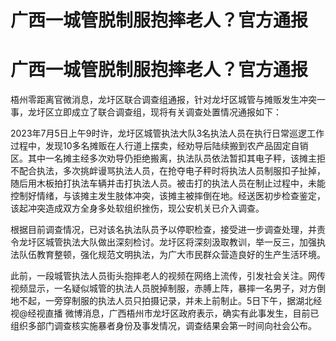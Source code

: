 # 广西一城管脱制服抱摔老人？官方通报

# 广西一城管脱制服抱摔老人？官方通报

梧州零距离官微消息，龙圩区联合调查组通报，针对龙圩区城管与摊贩发生冲突一事，龙圩区立即成立了联合调查组，现将有关调查处置情况通报如下：

2023年7月5日上午9时许，龙圩区城管执法大队3名执法人员在执行日常巡逻工作过程中，发现10多名摊贩在人行道上摆卖，经劝导后陆续搬到农产品固定自销区。其中一名摊主经多次劝导仍拒绝搬离，执法队员依法暂扣其电子秤，该摊主拒不配合执法，多次挑衅谩骂执法人员，在抢夺电子秤时将执法人员制服扣子扯掉，随后用木板拍打执法车辆并击打执法人员。被击打的执法人员在制止过程中，未能控制好情绪，与该摊主发生肢体冲突，该摊主被摔倒在地。经送医初步检查鉴定，该起冲突造成双方全身多处软组织挫伤，现公安机关已介入调查。

根据目前调查情况，已对该名执法队员予以停职检查，接受进一步调查处理，并责令龙圩区城管执法大队做出深刻检讨。龙圩区将深刻汲取教训，举一反三，加强执法队伍教育整顿，强化规范文明执法，为广大市民群众营造良好的生产生活环境。

此前，一段城管执法人员街头抱摔老人的视频在网络上流传，引发社会关注。网传视频显示，一名疑似城管的执法人员脱掉制服，赤膊上阵，暴摔一名男子，对方倒地不起，一旁穿制服的执法人员只拍摄记录，并未上前制止。5日下午，据湖北经视@经视直播
微博消息，广西梧州市龙圩区政府表示，确实有此事发生，目前已组织多部门调查核实施暴者身份及事发情况，调查结果会第一时间向社会公布。

